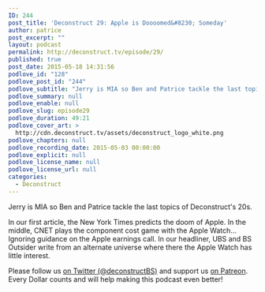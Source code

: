 ```yaml
---
ID: 244
post_title: 'Deconstruct 29: Apple is Doooomed&#8230; Someday'
author: patrice
post_excerpt: ""
layout: podcast
permalink: http://deconstruct.tv/episode/29/
published: true
post_date: 2015-05-18 14:31:56
podlove_id: "128"
podlove_post_id: "244"
podlove_subtitle: "Jerry is MIA so Ben and Patrice tackle the last topics of Deconstruct's 20s."
podlove_summary: null
podlove_enable: null
podlove_slug: episode29
podlove_duration: 49:21
podlove_cover_art: >
  http://cdn.deconstruct.tv/assets/deconstruct_logo_white.png
podlove_chapters: null
podlove_recording_date: 2015-05-03 00:00:00
podlove_explicit: null
podlove_license_name: null
podlove_license_url: null
categories:
  - Deconstruct
---
```

<p>Jerry is MIA so Ben and Patrice tackle the last topics of Deconstruct's 20s.</p>
<p>In our first article, the New York Times predicts the doom of Apple.  In the middle, CNET plays the component cost game with the Apple Watch... Ignoring guidance on the Apple earnings call.  In our headliner, UBS and BS Outsider write from an alternate universe where there the Apple Watch has little interest.</p>
<p>Please follow us <a href="http://twitter.com/deconstructBS">on Twitter (@deconstructBS)</a> and support us <a href="http://patreon.com/deconstruct">on Patreon</a>. Every Dollar counts and will help making this podcast even better!
</p>